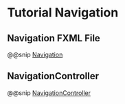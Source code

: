 # Tutorial Navigation

## Navigation FXML File


@@snip [Navigation](../../../it/resources/com/sfxcode/sapphire/core/test/integration/controller/DefaultNavigation.fxml)


## NavigationController


@@snip [NavigationController](../../../it/scala/com/sfxcode/sapphire/core/test/integration/controller/DefaultNavigationController.scala)